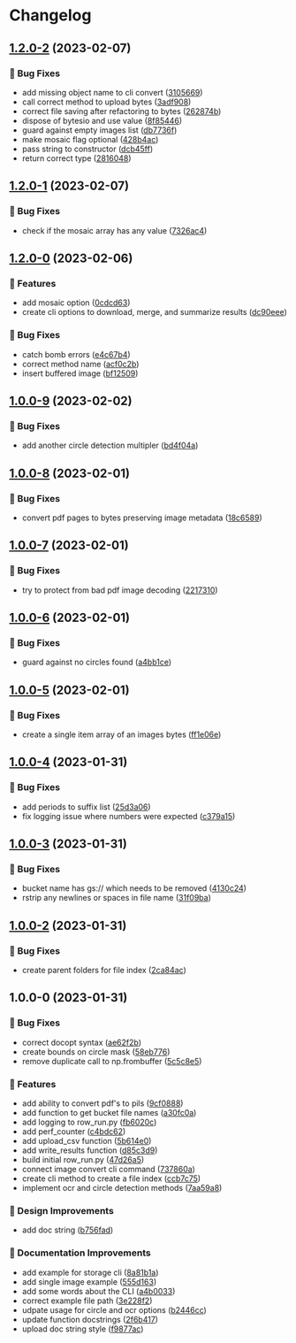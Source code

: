 # Changelog

## [1.2.0-2](https://github.com/agrc/udot-parcel-ml/compare/v1.2.0-1...v1.2.0-2) (2023-02-07)


### 🐛 Bug Fixes

* add missing object name to cli convert ([3105669](https://github.com/agrc/udot-parcel-ml/commit/310566969b873b6c1ad2d76b6c9c743c8b8b9f24))
* call correct method to upload bytes ([3adf908](https://github.com/agrc/udot-parcel-ml/commit/3adf908b1308d3aa6416bce2b1f3532238da4873))
* correct file saving after refactoring to bytes ([262874b](https://github.com/agrc/udot-parcel-ml/commit/262874be4a4c34b43b0a3dbde9411c86984bbb33))
* dispose of bytesio and use value ([8f85446](https://github.com/agrc/udot-parcel-ml/commit/8f85446d91dbf23148f0f7f18e710cd04901690a))
* guard against empty images list ([db7736f](https://github.com/agrc/udot-parcel-ml/commit/db7736f41dcccd04bd3de006af0af7c1982f996e))
* make mosaic flag optional ([428b4ac](https://github.com/agrc/udot-parcel-ml/commit/428b4acc6f7f7d1573f5884c66cabe57b2f6931a))
* pass string to constructor ([dcb45ff](https://github.com/agrc/udot-parcel-ml/commit/dcb45ff6b77a093789130a8ec6d27f926be5aaf3))
* return correct type ([2816048](https://github.com/agrc/udot-parcel-ml/commit/281604831f3d7f53808d184b6720cc996d1770ad))

## [1.2.0-1](https://github.com/agrc/udot-parcel-ml/compare/v1.2.0-0...v1.2.0-1) (2023-02-07)


### 🐛 Bug Fixes

* check if the mosaic array has any value ([7326ac4](https://github.com/agrc/udot-parcel-ml/commit/7326ac4a24d65a13495d7149e33e1985f977d085))

## [1.2.0-0](https://github.com/agrc/udot-parcel-ml/compare/v1.0.0-9...v1.2.0-0) (2023-02-06)


### 🚀 Features

* add mosaic option ([0cdcd63](https://github.com/agrc/udot-parcel-ml/commit/0cdcd636c78823605da8dbfd67dc7ed1290c645d))
* create cli options to download, merge, and summarize results ([dc90eee](https://github.com/agrc/udot-parcel-ml/commit/dc90eeeac8ae6dfcf3743ae771894e2afc482cba))


### 🐛 Bug Fixes

* catch bomb errors ([e4c67b4](https://github.com/agrc/udot-parcel-ml/commit/e4c67b4c6325c8a0b7f8f708b99e6582420a1f07))
* correct method name ([acf0c2b](https://github.com/agrc/udot-parcel-ml/commit/acf0c2b12a1d062c737a75ae107cc4999e63bd5b))
* insert buffered image ([bf12509](https://github.com/agrc/udot-parcel-ml/commit/bf12509767069d456faa7ec116b5be6b6d3f54c8))

## [1.0.0-9](https://github.com/agrc/udot-parcel-ml/compare/v1.0.0-8...v1.0.0-9) (2023-02-02)


### 🐛 Bug Fixes

* add another circle detection multipler ([bd4f04a](https://github.com/agrc/udot-parcel-ml/commit/bd4f04a055f747c4a331c618f684b4180e41e305))

## [1.0.0-8](https://github.com/agrc/udot-parcel-ml/compare/v1.0.0-7...v1.0.0-8) (2023-02-01)


### 🐛 Bug Fixes

* convert pdf pages to bytes preserving image metadata ([18c6589](https://github.com/agrc/udot-parcel-ml/commit/18c6589464ee5d9e6d83ac46d8b4801ff629f142))

## [1.0.0-7](https://github.com/agrc/udot-parcel-ml/compare/v1.0.0-6...v1.0.0-7) (2023-02-01)


### 🐛 Bug Fixes

* try to protect from bad pdf image decoding ([2217310](https://github.com/agrc/udot-parcel-ml/commit/2217310384c4ada44b910eef6f81c766e1db9e37))

## [1.0.0-6](https://github.com/agrc/udot-parcel-ml/compare/v1.0.0-5...v1.0.0-6) (2023-02-01)


### 🐛 Bug Fixes

* guard against no circles found ([a4bb1ce](https://github.com/agrc/udot-parcel-ml/commit/a4bb1ce1d950651cc248935104d8dc777e38c2ff))

## [1.0.0-5](https://github.com/agrc/udot-parcel-ml/compare/v1.0.0-4...v1.0.0-5) (2023-02-01)


### 🐛 Bug Fixes

* create a single item array of an images bytes ([ff1e06e](https://github.com/agrc/udot-parcel-ml/commit/ff1e06e96ddfc24d3dba436e11885350a9b0bc60))

## [1.0.0-4](https://github.com/agrc/udot-parcel-ml/compare/v1.0.0-3...v1.0.0-4) (2023-01-31)


### 🐛 Bug Fixes

* add periods to suffix list ([25d3a06](https://github.com/agrc/udot-parcel-ml/commit/25d3a06637ee46d140cc61713d00501e2bd3c61f))
* fix logging issue where numbers were expected ([c379a15](https://github.com/agrc/udot-parcel-ml/commit/c379a1595c6d41b75d8b9630dc140601ff5e8562))

## [1.0.0-3](https://github.com/agrc/udot-parcel-ml/compare/v1.0.0-2...v1.0.0-3) (2023-01-31)


### 🐛 Bug Fixes

* bucket name has gs:// which needs to be removed ([4130c24](https://github.com/agrc/udot-parcel-ml/commit/4130c24ea60209011ad6173f0fda1b95d9f64f30))
* rstrip any newlines or spaces in file name ([31f09ba](https://github.com/agrc/udot-parcel-ml/commit/31f09ba7b17bee88108d269beb00d4dbae9a191f))

## [1.0.0-2](https://github.com/agrc/udot-parcel-ml/compare/v1.0.0-1...v1.0.0-2) (2023-01-31)


### 🐛 Bug Fixes

* create parent folders for file index ([2ca84ac](https://github.com/agrc/udot-parcel-ml/commit/2ca84acae337ccd93640c5bd15822bb46049c7da))

## 1.0.0-0 (2023-01-31)


### 🐛 Bug Fixes

* correct docopt syntax ([ae62f2b](https://github.com/agrc/udot-parcel-ml/commit/ae62f2bcdf9af6d50b1a294a9adf786b06f24445))
* create bounds on circle mask ([58eb776](https://github.com/agrc/udot-parcel-ml/commit/58eb7766aa581a085e9f2d43594f7c8ad897950d))
* remove duplicate call to np.frombuffer ([5c5c8e5](https://github.com/agrc/udot-parcel-ml/commit/5c5c8e5ea64150090306fc39f762ba1a0366bcd9))


### 🚀 Features

* add ability to convert pdf's to pils ([9cf0888](https://github.com/agrc/udot-parcel-ml/commit/9cf0888db3956cae123eb8295bc2ce574821efa4))
* add function to get bucket file names ([a30fc0a](https://github.com/agrc/udot-parcel-ml/commit/a30fc0ae415d55b64f0609ee5be27149bd7a3d69))
* add logging to row_run.py ([fb6020c](https://github.com/agrc/udot-parcel-ml/commit/fb6020c883a7e797cc75ceb6777f50a36a4eafdd))
* add perf_counter ([c4bdc62](https://github.com/agrc/udot-parcel-ml/commit/c4bdc622b472b3323f477bd699ccf6c18d8e4158))
* add upload_csv function ([5b614e0](https://github.com/agrc/udot-parcel-ml/commit/5b614e0374b2fd7fb5fac45da98490fe3ddc281d))
* add write_results function ([d85c3d9](https://github.com/agrc/udot-parcel-ml/commit/d85c3d977477ae20ddb3db92bf1af465dae2763d))
* build initial row_run.py ([47d26a5](https://github.com/agrc/udot-parcel-ml/commit/47d26a54c6988d42f9b83b79d2082fa09abf2dc9))
* connect image convert cli command ([737860a](https://github.com/agrc/udot-parcel-ml/commit/737860ac8ce2ee4de3f08585cf4b7de1f2fd1450))
* create cli method to create a file index ([ccb7c75](https://github.com/agrc/udot-parcel-ml/commit/ccb7c755f0632aebc898e898e2404cfd86fc8997))
* implement ocr and circle detection methods ([7aa59a8](https://github.com/agrc/udot-parcel-ml/commit/7aa59a8daaec0438de760597160562a614e2a6ae))


### 🎨 Design Improvements

* add doc string ([b756fad](https://github.com/agrc/udot-parcel-ml/commit/b756fad0729173705f11cac1448313505ad35930))


### 📖 Documentation Improvements

* add example for storage cli ([8a81b1a](https://github.com/agrc/udot-parcel-ml/commit/8a81b1a35955733c89ae66845403548beaef62f2))
* add single image example ([555d163](https://github.com/agrc/udot-parcel-ml/commit/555d163a55209d86ce57774394cb834271c0d9f9))
* add some words about the CLI ([a4b0033](https://github.com/agrc/udot-parcel-ml/commit/a4b0033733819b2c049ee80ab3b26df06240a5e8))
* correct example file path ([3e228f2](https://github.com/agrc/udot-parcel-ml/commit/3e228f2cca8e55cfa254bf3ac38d0610fad68b9f))
* udpate usage for circle and ocr options ([b2446cc](https://github.com/agrc/udot-parcel-ml/commit/b2446cc1063ad85515133471ce849dec6dadacc3))
* update function docstrings ([2f6b417](https://github.com/agrc/udot-parcel-ml/commit/2f6b4179f745f7bcaced99f86a1390703b2d5fe7))
* upload doc string style ([f9877ac](https://github.com/agrc/udot-parcel-ml/commit/f9877ac4578346e033cbe734f065a8fe61da0824))
